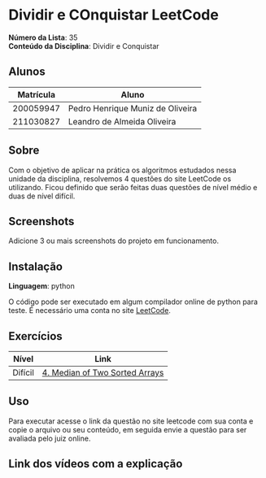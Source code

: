 # Dividir e COnquistar LeetCode

**Número da Lista**: 35<br>
**Conteúdo da Disciplina**: Dividir e Conquistar<br>

## Alunos
|Matrícula | Aluno |
| -- | -- |
| 200059947 |  Pedro Henrique Muniz de Oliveira|
| 211030827 |  Leandro de Almeida Oliveira     |

## Sobre 
Com o objetivo de aplicar na prática os algoritmos estudados nessa unidade da disciplina, resolvemos 4 questões do site LeetCode os utilizando. Ficou definido que serão feitas duas questões de nível médio e duas de nível difícil. 

## Screenshots
Adicione 3 ou mais screenshots do projeto em funcionamento.

## Instalação 
**Linguagem**: python<br>

O código pode ser executado em algum compilador online de python para teste. 
É necessário uma conta no site <a href = "https://leetcode.com/" target = "_blank">LeetCode</a>.

## Exercícios

|Nível|Link|
|:---:|:--:|
|Difícil|[4. Median of Two Sorted Arrays](https://leetcode.com/problems/median-of-two-sorted-arrays/description/)|

## Uso 
Para executar acesse o link da questão no site leetcode com sua conta e copie o arquivo ou seu conteúdo, em seguida envie a questão para ser avaliada pelo juiz online.


## Link dos vídeos com a explicação





